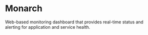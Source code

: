 # Monarch
Web-based monitoring dashboard that provides real-time status and alerting for application and service health.
